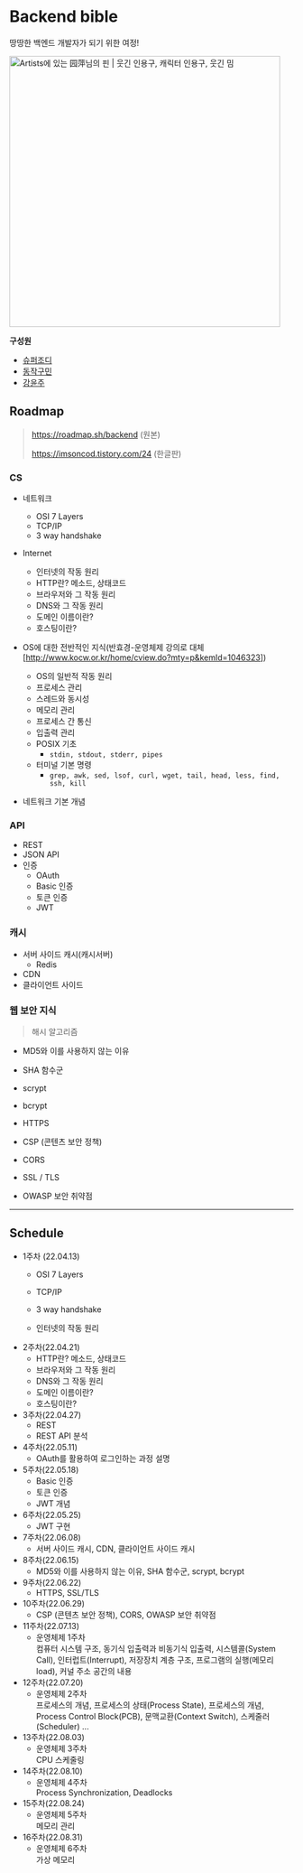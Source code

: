 # Backend bible
땅땅한 백엔드 개발자가 되기 위한 여정!

<img src="https://i.pinimg.com/originals/cc/e5/48/cce54859e1677d77de676d05ae870302.jpg" alt="Artists에 있는 园萍님의 핀 | 웃긴 인용구, 캐릭터 인용구, 웃긴 밈" style="width:50vw;" />

<br>

**구성원**

+ [슈퍼조디](https://github.com/superyodi)
+ [동작구민](https://github.com/Dongjakgu-Min)
+ [강윤주](https://github.com/9an9)

## Roadmap


> https://roadmap.sh/backend (원본)
>
> https://imsoncod.tistory.com/24 (한글판)



### CS

+ 네트워크 
  + OSI 7 Layers
  + TCP/IP
  + 3 way handshake
+ Internet

  + 인터넷의 작동 원리
  + HTTP란? 메소드, 상태코드
  + 브라우저와 그 작동 원리
  + DNS와 그 작동 원리
  + 도메인 이름이란?
  + 호스팅이란?
+ OS에 대한 전반적인 지식(반효경-운영체제 강의로 대체[http://www.kocw.or.kr/home/cview.do?mty=p&kemId=1046323])

  + OS의 일반적 작동 원리
  + 프로세스 관리
  + 스레드와 동시성
  + 메모리 관리
  + 프로세스 간 통신
  + 입출력 관리
  + POSIX 기초
    + `stdin, stdout, stderr, pipes`
  + 터미널 기본 명령
    + `grep, awk, sed, lsof, curl, wget, tail, head, less, find, ssh, kill`
  
+ 네트워크 기본 개념 



### API

+ REST
+ JSON API
+ 인증
  + OAuth
  + Basic 인증
  + 토큰 인증
  + JWT



### 캐시

+ 서버 사이드 캐시(캐시서버)
  + Redis
+ CDN
+ 클라이언트 사이드



### 웹 보안 지식

> 해시 알고리즘

+ MD5와 이를 사용하지 않는 이유
+ SHA 함수군
+ scrypt
+ bcrypt



+ HTTPS
+ CSP (콘텐츠 보안 정책)
+ CORS
+ SSL / TLS
+ OWASP 보안 취약점 



---



## Schedule



+ 1주차 (22.04.13)
  + OSI 7 Layers
  + TCP/IP
  + 3 way handshake

  + 인터넷의 작동 원리
+ 2주차(22.04.21)
  + HTTP란? 메소드, 상태코드
  + 브라우저와 그 작동 원리
  + DNS와 그 작동 원리
  + 도메인 이름이란?
  + 호스팅이란?
+ 3주차(22.04.27)
  + REST
  + REST API 분석
+ 4주차(22.05.11)
  + OAuth를 활용하여 로그인하는 과정 설명 
+ 5주차(22.05.18)
  + Basic 인증
  + 토큰 인증
  + JWT 개념
+ 6주차(22.05.25)
  + JWT 구현
+ 7주차(22.06.08)
  + 서버 사이드 캐시, CDN, 클라이언트 사이드 캐시
+ 8주차(22.06.15)
  + MD5와 이를 사용하지 않는 이유, SHA 함수군, scrypt, bcrypt 
+ 9주차(22.06.22)
  + HTTPS, SSL/TLS
+ 10주차(22.06.29)
  + CSP (콘텐츠 보안 정책), CORS, OWASP 보안 취약점
+ 11주차(22.07.13)
  + 운영체제 1주차  
    컴퓨터 시스템 구조, 동기식 입출력과 비동기식 입출력, 시스템콜(System Call), 인터럽트(Interrupt), 저장장치 계층 구조, 프로그램의 실행(메모리 load), 커널 주소 공간의 내용
+ 12주차(22.07.20)
  + 운영체제 2주차  
    프로세스의 개념, 프로세스의 상태(Process State), 프로세스의 개념, Process Control Block(PCB), 문맥교환(Context Switch), 스케줄러(Scheduler) ...
+ 13주차(22.08.03)
  + 운영체제 3주차  
    CPU 스케줄링    
+ 14주차(22.08.10)
  + 운영체제 4주차  
    Process Synchronization, Deadlocks
+ 15주차(22.08.24)
  + 운영체제 5주차  
    메모리 관리
+ 16주차(22.08.31)
  + 운영체제 6주차  
    가상 메모리    

